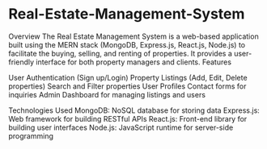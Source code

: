 # Real-Estate-Management-System
Overview
The Real Estate Management System is a web-based application built using the MERN stack (MongoDB, Express.js, React.js, Node.js) to facilitate the buying, selling, and renting of properties. It provides a user-friendly interface for both property managers and clients.
Features

User Authentication (Sign up/Login)
Property Listings (Add, Edit, Delete properties)
Search and Filter properties
User Profiles
Contact forms for inquiries
Admin Dashboard for managing listings and users

Technologies Used
MongoDB: NoSQL database for storing data
Express.js: Web framework for building RESTful APIs
React.js: Front-end library for building user interfaces
Node.js: JavaScript runtime for server-side programming
